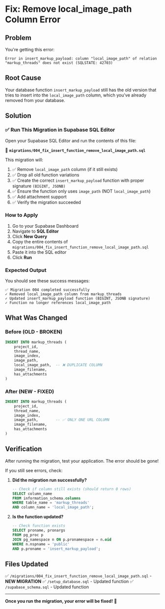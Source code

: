 # Fix: Remove local_image_path Column Error

## Problem
You're getting this error:
```
Error in insert_markup_payload: column "local_image_path" of relation "markup_threads" does not exist (SQLSTATE: 42703)
```

## Root Cause
Your database function `insert_markup_payload` still has the old version that tries to insert into the `local_image_path` column, which you've already removed from your database.

## Solution

### ✅ Run This Migration in Supabase SQL Editor

Open your Supabase SQL Editor and run the contents of this file:

📄 **`migrations/004_fix_insert_function_remove_local_image_path.sql`**

This migration will:
1. ✅ Remove `local_image_path` column (if it still exists)
2. ✅ Drop all old function variations
3. ✅ Create the correct `insert_markup_payload` function with proper signature `(BIGINT, JSONB)`
4. ✅ Ensure the function only uses `image_path` (NOT `local_image_path`)
5. ✅ Add attachment support
6. ✅ Verify the migration succeeded

### How to Apply

1. Go to your Supabase Dashboard
2. Navigate to **SQL Editor**
3. Click **New Query**
4. Copy the entire contents of `migrations/004_fix_insert_function_remove_local_image_path.sql`
5. Paste it into the SQL editor
6. Click **Run**

### Expected Output

You should see these success messages:
```
✅ Migration 004 completed successfully
✓ Removed local_image_path column from markup_threads
✓ Updated insert_markup_payload function (BIGINT, JSONB signature)
✓ Function no longer references local_image_path
```

## What Was Changed

### Before (OLD - BROKEN)
```sql
INSERT INTO markup_threads (
    project_id,
    thread_name,
    image_index,
    image_path,
    local_image_path,  -- ❌ DUPLICATE COLUMN
    image_filename,
    has_attachments
)
```

### After (NEW - FIXED)
```sql
INSERT INTO markup_threads (
    project_id,
    thread_name,
    image_index,
    image_path,        -- ✅ ONLY ONE URL COLUMN
    image_filename,
    has_attachments
)
```

## Verification

After running the migration, test your application. The error should be gone!

If you still see errors, check:

1. **Did the migration run successfully?**
   ```sql
   -- Check if column still exists (should return 0 rows)
   SELECT column_name 
   FROM information_schema.columns 
   WHERE table_name = 'markup_threads' 
   AND column_name = 'local_image_path';
   ```

2. **Is the function updated?**
   ```sql
   -- Check function exists
   SELECT proname, pronargs 
   FROM pg_proc p
   JOIN pg_namespace n ON p.pronamespace = n.oid
   WHERE n.nspname = 'public'
   AND p.proname = 'insert_markup_payload';
   ```

## Files Updated

✅ `/migrations/004_fix_insert_function_remove_local_image_path.sql` - **NEW MIGRATION**
✅ `/setup_database.sql` - Updated function
✅ `/supabase_schema.sql` - Updated function

---

**Once you run the migration, your error will be fixed!** 🎉
